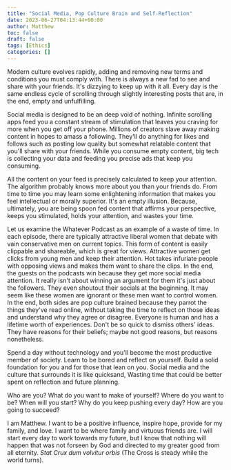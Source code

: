 ```yaml
---
title: "Social Media, Pop Culture Brain and Self-Reflection"
date: 2023-06-27T04:13:44+00:00
author: Matthew
toc: false
draft: false
tags: [Ethics]
categories: []
---
```


Modern culture evolves rapidly, adding and removing new terms and 
conditions you must comply with. There is always a new fad to see and 
share with your friends. It's dizzying to keep up with it all. Every day
is the same endless cycle of scrolling through slightly interesting posts 
that are, in the end, empty and unfulfilling. 

Social media is designed to
be an deep void of nothing. Infinite scrolling apps feed you a constant
stream of stimulation that leaves you craving for more when you get off
your phone. Millions of creators slave away making content in hopes to 
amass a following. They'll do anything for likes and follows such as 
posting low quality but somewhat relatable content that you'll share with
your friends. While you consume empty content, big tech is collecting your
data and feeding you precise ads that keep you consuming. 

All the content on your feed is precisely calculated to keep your attention.
The algorithm probably knows more about you than your
friends do. From time to time you may learn some enlightening information that
makes you feel intellectual or morally superior.
It's an empty illusion. Because, ultimately, you are being spoon fed content 
that affirms your perspective, keeps you stimulated, holds your attention,
and wastes your time.

Let us examine the Whatever Podcast as an example of a waste of time. 
In each episode, there are typically attractive liberal women 
that debate with vain conservative men on current topics. This form of content
is easily clippable and shareable, which is great for views. Attractive
women get clicks from young men and keep their attention. Hot takes infuriate
people with opposing views and makes them want to share the clips. In the end,
the guests on the podcasts win because they get more social media attention. It
really isn't about winning an argument for them it's just about the followers.
They even shoutout their socials at the beginning. It may seem like these
women are ignorant or these men want to control women.
In the end, both sides are pop culture brained because they parrot the things
they've read online, without taking the time to reflect on those ideas and 
understand why they agree or disagree. Everyone is human and has a lifetime 
worth of experiences. Don't be so quick to dismiss others' ideas. They
have reasons for their beliefs; maybe not good reasons,
but reasons nonetheless.

Spend a day without technology and you'll become the most 
productive member of society. Learn to be bored and reflect on yourself.
Build a solid foundation for you and for those that lean on you.
Social media and the 
culture that surrounds it is like quicksand, 
Wasting time 
that could be better spent on reflection and future planning.

Who are you? What do you want to make of yourself? Where do you want to be?
When will you start? Why do you keep pushing every day? How are you going to 
succeed?

I am Matthew. I want to be a positive influence, inspire hope, provide for
my family, and love. I want to be where family and virtuous friends are.
I will start every day to work towards my future, but I know that nothing
will happen that was not forseen by God and directed to my greater good 
from all eternity.
*Stat Crux dum volvitur orbis* (The Cross is steady while the world turns).